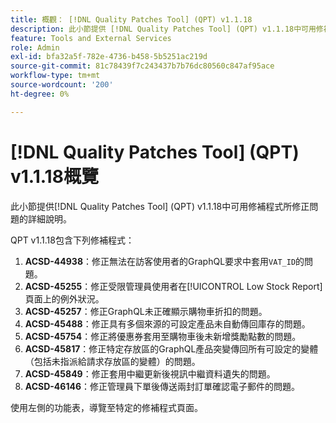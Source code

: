 ```yaml
---
title: 概觀： [!DNL Quality Patches Tool] (QPT) v1.1.18
description: 此小節提供 [!DNL Quality Patches Tool] (QPT) v1.1.18中可用修補程式所修正問題的詳細說明。
feature: Tools and External Services
role: Admin
exl-id: bfa32a5f-782e-4736-b458-5b5251ac219d
source-git-commit: 81c78439f7c243437b7b76dc80560c847af95ace
workflow-type: tm+mt
source-wordcount: '200'
ht-degree: 0%

---
```


# [!DNL Quality Patches Tool] (QPT) v1.1.18概覽

此小節提供[!DNL Quality Patches Tool] (QPT) v1.1.18中可用修補程式所修正問題的詳細說明。

QPT v1.1.18包含下列修補程式：

1. **ACSD-44938**：修正無法在訪客使用者的GraphQL要求中套用`VAT_ID`的問題。
1. **ACSD-45255**：修正受限管理員使用者在[!UICONTROL Low Stock Report]頁面上的例外狀況。
1. **ACSD-45257**：修正GraphQL未正確顯示購物車折扣的問題。
1. **ACSD-45488**：修正具有多個來源的可設定產品未自動傳回庫存的問題。
1. **ACSD-45754**：修正將優惠券套用至購物車後未新增獎勵點數的問題。
1. **ACSD-45817**：修正特定存放區的GraphQL產品突變傳回所有可設定的變體（包括未指派給請求存放區的變體）的問題。
1. **ACSD-45849**：修正套用中繼更新後視訊中繼資料遺失的問題。
1. **ACSD-46146**：修正管理員下單後傳送兩封訂單確認電子郵件的問題。

使用左側的功能表，導覽至特定的修補程式頁面。
